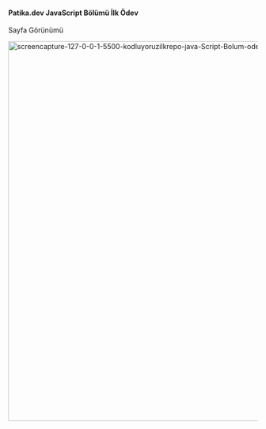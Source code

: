 <h4> Patika.dev JavaScript Bölümü İlk Ödev</h4>


<p>Sayfa Görünümü</p>
<img src="https://i.ibb.co/txzhGQv/screencapture-127-0-0-1-5500-kodluyoruzilkrepo-java-Script-Bolum-odev1-index-html-2022-01-17-19-09-1.jpg" alt="screencapture-127-0-0-1-5500-kodluyoruzilkrepo-java-Script-Bolum-odev1-index-html-2022-01-17-19-09-1" width="1024" height="768">